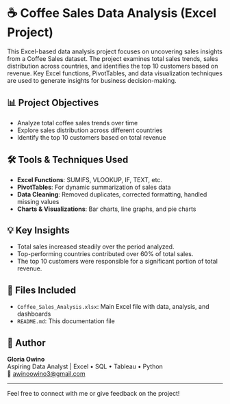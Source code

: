 # ☕ Coffee Sales Data Analysis (Excel Project)
This Excel-based data analysis project focuses on uncovering sales insights from a Coffee Sales dataset. The project examines total sales trends, sales distribution across countries, and identifies the top 10 customers based on revenue. Key Excel functions, PivotTables, and data visualization techniques are used to generate insights for business decision-making.

## 📊 Project Objectives

- Analyze total coffee sales trends over time
- Explore sales distribution across different countries
- Identify the top 10 customers based on total revenue

## 🛠️ Tools & Techniques Used

- **Excel Functions**: SUMIFS, VLOOKUP, IF, TEXT, etc.
- **PivotTables**: For dynamic summarization of sales data
- **Data Cleaning**: Removed duplicates, corrected formatting, handled missing values
- **Charts & Visualizations**: Bar charts, line graphs, and pie charts

## 💡 Key Insights

- Total sales increased steadily over the period analyzed.
- Top-performing countries contributed over 60% of total sales.
- The top 10 customers were responsible for a significant portion of total revenue.

## 📁 Files Included

- `Coffee_Sales_Analysis.xlsx`: Main Excel file with data, analysis, and dashboards
- `README.md`: This documentation file


## 🧠 Author

**Gloria Owino**  
Aspiring Data Analyst | Excel • SQL • Tableau • Python  
📧 [awinoowino3@gmail.com](mailto:awinoowino3@gmail.com)

---

Feel free to connect with me or give feedback on the project!
